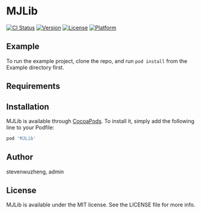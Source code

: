 # MJLib

[![CI Status](https://img.shields.io/travis/stevenwuzheng/MJLib.svg?style=flat)](https://travis-ci.org/stevenwuzheng/MJLib)
[![Version](https://img.shields.io/cocoapods/v/MJLib.svg?style=flat)](https://cocoapods.org/pods/MJLib)
[![License](https://img.shields.io/cocoapods/l/MJLib.svg?style=flat)](https://cocoapods.org/pods/MJLib)
[![Platform](https://img.shields.io/cocoapods/p/MJLib.svg?style=flat)](https://cocoapods.org/pods/MJLib)

## Example

To run the example project, clone the repo, and run `pod install` from the Example directory first.

## Requirements

## Installation

MJLib is available through [CocoaPods](https://cocoapods.org). To install
it, simply add the following line to your Podfile:

```ruby
pod 'MJLib'
```

## Author

stevenwuzheng, admin

## License

MJLib is available under the MIT license. See the LICENSE file for more info.

